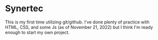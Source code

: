 # Synertec

This is my first time utilizing git/github. I've done plenty of practice with HTML, CSS, and some Js (as of November 21, 2022) but I think I'm ready enough to start my own project.
